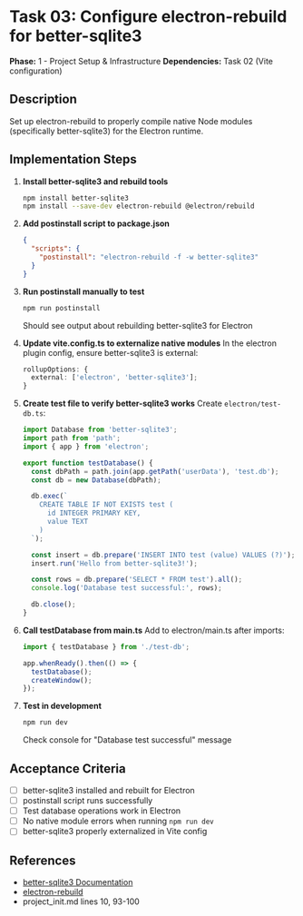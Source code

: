 # Task 03: Configure electron-rebuild for better-sqlite3

**Phase:** 1 - Project Setup & Infrastructure
**Dependencies:** Task 02 (Vite configuration)

## Description

Set up electron-rebuild to properly compile native Node modules (specifically better-sqlite3) for the Electron runtime.

## Implementation Steps

1. **Install better-sqlite3 and rebuild tools**

   ```bash
   npm install better-sqlite3
   npm install --save-dev electron-rebuild @electron/rebuild
   ```

2. **Add postinstall script to package.json**

   ```json
   {
     "scripts": {
       "postinstall": "electron-rebuild -f -w better-sqlite3"
     }
   }
   ```

3. **Run postinstall manually to test**

   ```bash
   npm run postinstall
   ```

   Should see output about rebuilding better-sqlite3 for Electron

4. **Update vite.config.ts to externalize native modules**
   In the electron plugin config, ensure better-sqlite3 is external:

   ```typescript
   rollupOptions: {
     external: ['electron', 'better-sqlite3'];
   }
   ```

5. **Create test file to verify better-sqlite3 works**
   Create `electron/test-db.ts`:

   ```typescript
   import Database from 'better-sqlite3';
   import path from 'path';
   import { app } from 'electron';

   export function testDatabase() {
     const dbPath = path.join(app.getPath('userData'), 'test.db');
     const db = new Database(dbPath);

     db.exec(`
       CREATE TABLE IF NOT EXISTS test (
         id INTEGER PRIMARY KEY,
         value TEXT
       )
     `);

     const insert = db.prepare('INSERT INTO test (value) VALUES (?)');
     insert.run('Hello from better-sqlite3!');

     const rows = db.prepare('SELECT * FROM test').all();
     console.log('Database test successful:', rows);

     db.close();
   }
   ```

6. **Call testDatabase from main.ts**
   Add to electron/main.ts after imports:

   ```typescript
   import { testDatabase } from './test-db';

   app.whenReady().then(() => {
     testDatabase();
     createWindow();
   });
   ```

7. **Test in development**
   ```bash
   npm run dev
   ```
   Check console for "Database test successful" message

## Acceptance Criteria

- [ ] better-sqlite3 installed and rebuilt for Electron
- [ ] postinstall script runs successfully
- [ ] Test database operations work in Electron
- [ ] No native module errors when running `npm run dev`
- [ ] better-sqlite3 properly externalized in Vite config

## References

- [better-sqlite3 Documentation](https://github.com/WiseLibs/better-sqlite3)
- [electron-rebuild](https://github.com/electron/rebuild)
- project_init.md lines 10, 93-100
